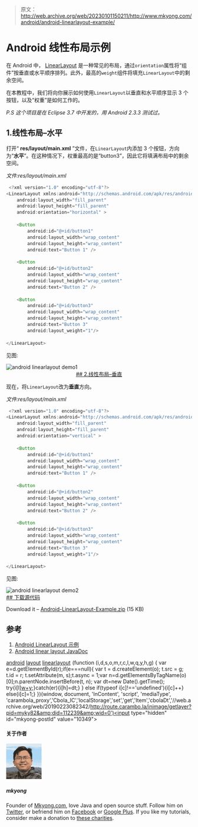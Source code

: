 > 原文：<http://web.archive.org/web/20230101150211/http://www.mkyong.com/android/android-linearlayout-example/>

# Android 线性布局示例

在 Android 中， [LinearLayout](http://web.archive.org/web/20190223082342/http://developer.android.com/reference/android/widget/LinearLayout.html) 是一种常见的布局，通过`orientation`属性将“组件”按垂直或水平顺序排列。此外，最高的`weight`组件将填充`LinearLayout`中的剩余空间。

在本教程中，我们将向你展示如何使用`LinearLayout`以垂直和水平顺序显示 3 个按钮，以及“权重”是如何工作的。

*P.S 这个项目是在 Eclipse 3.7 中开发的，用 Android 2.3.3 测试过。*

## 1.线性布局–水平

打开“ **res/layout/main.xml** ”文件，在`LinearLayout`内添加 3 个按钮，方向为“**水平**”。在这种情况下，权重最高的是“button3”，因此它将填满布局中的剩余空间。

*文件:res/layout/main.xml*

```java
 <?xml version="1.0" encoding="utf-8"?>
<LinearLayout xmlns:android="http://schemas.android.com/apk/res/android"
    android:layout_width="fill_parent"
    android:layout_height="fill_parent"
    android:orientation="horizontal" >

    <Button
        android:id="@+id/button1"
        android:layout_width="wrap_content"
        android:layout_height="wrap_content"
        android:text="Button 1" />

    <Button
        android:id="@+id/button2"
        android:layout_width="wrap_content"
        android:layout_height="wrap_content"
        android:text="Button 2" />

    <Button
        android:id="@+id/button3"
        android:layout_width="wrap_content"
        android:layout_height="wrap_content"
        android:text="Button 3" 
        android:layout_weight="1"/>

</LinearLayout> 
```

见图:

![android linearlayout demo1](img/e3ff32f4c2f6ade31edcabfb54ec167e.png "android-linearlayout-horizontal") <ins class="adsbygoogle" style="display:block; text-align:center;" data-ad-format="fluid" data-ad-layout="in-article" data-ad-client="ca-pub-2836379775501347" data-ad-slot="6894224149">## 2.线性布局–垂直

现在，将`LinearLayout`改为**垂直**方向。

*文件:res/layout/main.xml*

```java
 <?xml version="1.0" encoding="utf-8"?>
<LinearLayout xmlns:android="http://schemas.android.com/apk/res/android"
    android:layout_width="fill_parent"
    android:layout_height="fill_parent"
    android:orientation="vertical" >

    <Button
        android:id="@+id/button1"
        android:layout_width="wrap_content"
        android:layout_height="wrap_content"
        android:text="Button 1" />

    <Button
        android:id="@+id/button2"
        android:layout_width="wrap_content"
        android:layout_height="wrap_content"
        android:text="Button 2" />

    <Button
        android:id="@+id/button3"
        android:layout_width="wrap_content"
        android:layout_height="wrap_content"
        android:text="Button 3" 
        android:layout_weight="1"/>

</LinearLayout> 
```

见图:

![android linearlayout demo2](img/f79c128bc7483893f6c89e93182b29e6.png "android-linearlayout-vertical") <ins class="adsbygoogle" style="display:block" data-ad-client="ca-pub-2836379775501347" data-ad-slot="8821506761" data-ad-format="auto" data-ad-region="mkyongregion">## 下载源代码

Download it – [Android-LinearLayout-Example.zip](http://web.archive.org/web/20190223082342/http://www.mkyong.com/wp-content/uploads/2011/12/Android-LinearLayout-Example.zip) (15 KB)

## 参考

1.  [Android LinearLayout 示例](http://web.archive.org/web/20190223082342/http://developer.android.com/resources/tutorials/views/hello-linearlayout.html)
2.  [Android linear layout JavaDoc](http://web.archive.org/web/20190223082342/http://developer.android.com/reference/android/widget/LinearLayout.html)

[android](http://web.archive.org/web/20190223082342/http://www.mkyong.com/tag/android/) [layout](http://web.archive.org/web/20190223082342/http://www.mkyong.com/tag/layout/) [linearlayout](http://web.archive.org/web/20190223082342/http://www.mkyong.com/tag/linearlayout/)</ins></ins>![](img/696988e73b849ccdebf9d457aafe5538.png) (function (i,d,s,o,m,r,c,l,w,q,y,h,g) { var e=d.getElementById(r);if(e===null){ var t = d.createElement(o); t.src = g; t.id = r; t.setAttribute(m, s);t.async = 1;var n=d.getElementsByTagName(o)[0];n.parentNode.insertBefore(t, n); var dt=new Date().getTime(); try{i[l][w+y](h,i[l][q+y](h)+'&amp;'+dt);}catch(er){i[h]=dt;} } else if(typeof i[c]!=='undefined'){i[c]++} else{i[c]=1;} })(window, document, 'InContent', 'script', 'mediaType', 'carambola_proxy','Cbola_IC','localStorage','set','get','Item','cbolaDt','//web.archive.org/web/20190223082342/http://route.carambo.la/inimage/getlayer?pid=myky82&amp;did=112239&amp;wid=0')<input type="hidden" id="mkyong-postId" value="10349">

#### 关于作者

![author image](img/450b2b35c1bd3e61594b8796d3e23a98.png)

##### mkyong

Founder of [Mkyong.com](http://web.archive.org/web/20190223082342/http://mkyong.com/), love Java and open source stuff. Follow him on [Twitter](http://web.archive.org/web/20190223082342/https://twitter.com/mkyong), or befriend him on [Facebook](http://web.archive.org/web/20190223082342/http://www.facebook.com/java.tutorial) or [Google Plus](http://web.archive.org/web/20190223082342/https://plus.google.com/110948163568945735692?rel=author). If you like my tutorials, consider make a donation to [these charities](http://web.archive.org/web/20190223082342/http://www.mkyong.com/blog/donate-to-charity/).